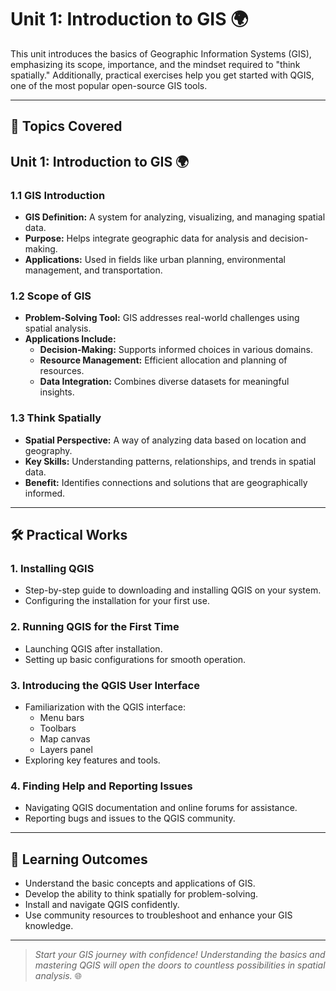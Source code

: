 # Unit 1: Introduction to GIS 🌍

This unit introduces the basics of Geographic Information Systems (GIS), emphasizing its scope, importance, and the mindset required to "think spatially." Additionally, practical exercises help you get started with QGIS, one of the most popular open-source GIS tools.

---

## 📖 **Topics Covered**
## Unit 1: Introduction to GIS 🌍

### 1.1 GIS Introduction
- **GIS Definition:** A system for analyzing, visualizing, and managing spatial data.  
- **Purpose:** Helps integrate geographic data for analysis and decision-making.  
- **Applications:** Used in fields like urban planning, environmental management, and transportation.

### 1.2 Scope of GIS
- **Problem-Solving Tool:** GIS addresses real-world challenges using spatial analysis.  
- **Applications Include:**  
  - **Decision-Making:** Supports informed choices in various domains.  
  - **Resource Management:** Efficient allocation and planning of resources.  
  - **Data Integration:** Combines diverse datasets for meaningful insights.

### 1.3 Think Spatially
- **Spatial Perspective:** A way of analyzing data based on location and geography.  
- **Key Skills:** Understanding patterns, relationships, and trends in spatial data.  
- **Benefit:** Identifies connections and solutions that are geographically informed.

---

## 🛠 **Practical Works**

### 1. **Installing QGIS**
   - Step-by-step guide to downloading and installing QGIS on your system.
   - Configuring the installation for your first use.

### 2. **Running QGIS for the First Time**
   - Launching QGIS after installation.
   - Setting up basic configurations for smooth operation.

### 3. **Introducing the QGIS User Interface**
   - Familiarization with the QGIS interface:
     - Menu bars
     - Toolbars
     - Map canvas
     - Layers panel
   - Exploring key features and tools.

### 4. **Finding Help and Reporting Issues**
   - Navigating QGIS documentation and online forums for assistance.
   - Reporting bugs and issues to the QGIS community.

---

## 🎯 **Learning Outcomes**

- Understand the basic concepts and applications of GIS.
- Develop the ability to think spatially for problem-solving.
- Install and navigate QGIS confidently.
- Use community resources to troubleshoot and enhance your GIS knowledge.

---

> _Start your GIS journey with confidence! Understanding the basics and mastering QGIS will open the doors to countless possibilities in spatial analysis._ 🌐
